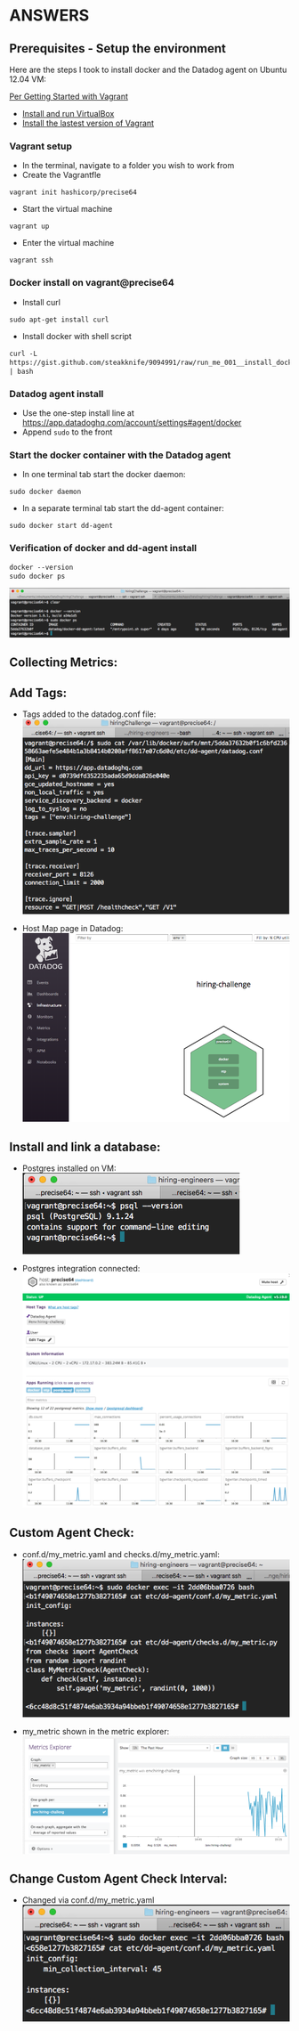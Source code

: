 # ANSWERS

## Prerequisites - Setup the environment
Here are the steps I took to install docker and the Datadog agent on Ubuntu 12.04 VM:

[Per Getting Started with Vagrant](https://www.vagrantup.com/intro/getting-started/index.html)
- [Install and run VirtualBox](https://www.virtualbox.org/)
- [Install the lastest version of Vagrant](https://www.vagrantup.com/downloads.html)

### Vagrant setup
- In the terminal, navigate to a folder you wish to work from
- Create the Vagrantfle
```
vagrant init hashicorp/precise64
```
- Start the virtual machine
```
vagrant up
```
- Enter the virtual machine
```
vagrant ssh
```

### Docker install on vagrant@precise64
- Install curl
```
sudo apt-get install curl
```

- Install docker with shell script
```
curl -L https://gist.github.com/steakknife/9094991/raw/run_me_001__install_docker_and_fixes.sh | bash
```

### Datadog agent install
- Use the one-step install line at https://app.datadoghq.com/account/settings#agent/docker
- Append ``sudo`` to the front

### Start the docker container with the Datadog agent
- In one terminal tab start the docker daemon:
```
sudo docker daemon
```
- In a separate terminal tab start the dd-agent container:
```
sudo docker start dd-agent
```

### Verification of docker and dd-agent install
```
docker --version
sudo docker ps
```
![Screenshot](/screenshots/01_dd-agent_installed.png?raw=true "Install Verification")

## Collecting Metrics:

## Add Tags:
- Tags added to the datadog.conf file:<br/>
![Screenshot](/screenshots/02_datadog.conf.png?raw=true "datadog.conf")

- Host Map page in Datadog:<br/>
![Screenshot](/screenshots/02_host_map_page.png?raw=true "Host Map page")

## Install and link a database:
- Postgres installed on VM:<br/>
![Screenshot](/screenshots/03_postgres_installed.png?raw=true "Postgre installed")

- Postgres integration connected:<br/>
![Screenshot](/screenshots/03_postgres_integration.png?raw=true "Postgre integration")

## Custom Agent Check:
- conf.d/my_metric.yaml and checks.d/my\_metric.yaml:<br/>
![Screenshot](/screenshots/04_yaml_py_files.png?raw=true "yaml and py files")

- my_metric shown in the metric explorer:<br/>
![Screenshot](/screenshots/04_metric_explorer.png?raw=true "yaml and py files")

## Change Custom Agent Check Interval:
- Changed via conf.d/my_metric.yaml<br/>
![Screenshot](/screenshots/05_yaml_file.png?raw=true "yaml file")
